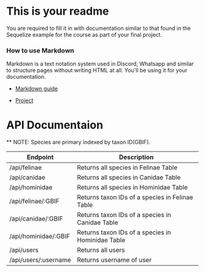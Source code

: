 # This is your readme
You are required to fill it in with documentation similar to that found in the Sequelize example for the course as part of your final project.

### How to use Markdown
Markdown is a text notation system used in Discord, Whatsapp and similar to structure pages without writing HTML at all. You'll be using it for your documentation.
* [Markdown guide](https://www.markdownguide.org/cheat-sheet/)

* [Project](https://inst377-group3.github.io/Final-Project-Base/client/main)


# API Documentaion

** NOTE: Species are primary indexed by taxon ID(GBIF).

| Endpoint | Description |
| ----------- | ----------- |
|/api/felinae| Returns all species in Felinae Table |
|/api/canidae| Returns all species in Canidae Table|
|/api/hominidae| Returns all species in Hominidae Table |
|/api/felinae/:GBIF| Returns taxon IDs of a species in Felinae Table |
|/api/canidae/:GBIF| Returns taxon IDs of a species in Canidae Table|
|/api/hominidae/:GBIF|Returns taxon IDs of a species in Hominidae Table|
|/api/users| Returns all users|
|/api/users/:username| Returns username of user|
